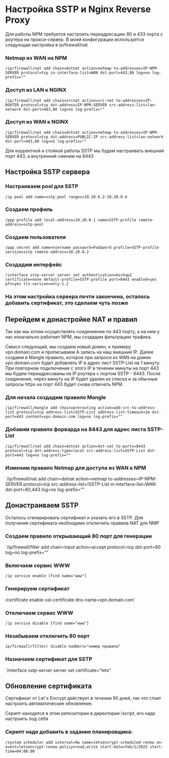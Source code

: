 # Настройка SSTP и Nginx Reverse Proxy
Для работы NPM требуется настроить переадресацию 80 и 433 порта с роутера на прокси-сервер.
В моей конфигурации используется следующая настройка в ip/firewall/nat

### Netmap из WAN на NPM
`/ip/firewall/nat add chain=dstnat action=netmap to-addresses=IP-NPM-SERVER protocol=tcp in-interface-list=WAN dst-port=443,80 log=no log-prefix=""`
### Доступ из LAN к NGINX
`/ip/firewall/nat add chain=srcnat action=src-nat to-addresses=IP-ROUTER protocol=tcp dst-address=IP-NPM-SERVER src-address-list=lan-network dst-port=443,80 log=no log-prefix=""`
### Доступ из WAN к NGINX
`/ip/firewall/nat add chain=dstnat action=netmap to-addresses=IP-NPM-SERVER protocol=tcp dst-address=PUBLIC-IP src-address-list=lan-network dst-port=443,80 log=no log-prefix=""`

Для корректной и стойкой работы SSTP мы будем настраивать внешний порт 443, а внутренний сменим на 8443

## Настройка SSTP сервера

### Настраиваем pool для SSTP
`/ip pool add name=sstp_pool ranges=10.20.0.2-10.20.0.6`
### Создаем профиль
`/ppp profile add local-address=10.20.0.1 name=SSTP-profile remote-address=sstp-pool`
### Создаем пользователя
`/ppp secret add name=nsername password=Pa$$word profile=SSTP-profile service=sstp remote-address=10.20.0.2`
### Создадим интерфейс
`/interface sstp-server server set authentication=mschap2 certificate=none default-profile=SSTP-profile port=8443 enabled=yes pfs=yes tls-version=only-1.2`
### На этом настройка сервера почти закончена, осталось добавить сертификат, это сделаем чуть позже

## Перейдем к донастройке NAT и правил
Так как мы хотим осуществлять соедениение по 443 порту, а на нем у нас изначально работает NPM, мы создадим фильтрацию трафика.

Смысл следующий, мы создаем новый домен, к примеру vpn.domain.com и прописываем A запись на наш внешний IP.
Далее создаем в Mangle правило, которое при запросе из WAN на домен vpn.domain.com будет добавлять IP в адрес лист SSTP-List на 1 минуту.
При повторном подключение с этого IP в течении минуты на порт 443 мы будем переадресованы на IP роутера с портом SSTP - 8443.
После соединения, через минуту на IP будет удален из списка и за обычные запросы https на порт 443 будет снова отвечать NPM.

### Для начала создадим правило Mangle
`/ip/firewall/mangle add chain=prerouting action=add-src-to-address-list protocol=tcp address-list=SSTP-List address-list-timeout=1m dst-port=443 content=vpn.domain.com log=no log-prefix=""`
### Добавим правило форварда на 8443 для адрес листа SSTP-List
`/ip/firewall/nat add chain=dstnat action=dst-nat to-ports=8443 protocol=tcp dst-address-type=local src-address-list=SSTP-List dst-port=443 log=no log-prefix=""`
### Изменим правило Netmap для доступа из WAN к NPM
`/ip/firewall/nat add chain=dstnat action=netmap to-addresses=IP-NPM-SERVER protocol=tcp src-address-list=!SSTP-List in-interface-list=WAN dst-port=80,443 log=no log-prefix="" 

## Донастраиваем SSTP
Осталось сгенерировать сертификат и указать его в SSTP. Для получения сертификата необходимо отключить правила NAT для NMP
### Создаем правило открывающий 80 порт для генерации
`/ip/firewall/filter add chain=input action=accept protocol=tcp dst-port=80 log=no log-prefix=""
### Включаем сервис WWW
`/ip service enable [find name="www"]`
### Генерируем сертификат
/certificate enable-ssl-certificate dns-name=vpn.domain.com`
### Отключаем сервис WWW
`/ip service disable [find name="www"]`
### Незабываем отключить 80 порт
`ip/firewall/filter/ disable numbers="номер правила"`
### Назначаем сертификат для SSTP
`/interface sstp-server server set certificate="lets"

## Обновление сертификата
Сертификат от Let`s Encrypt действует в течении 90 дней, так что стоит настроить автоматические обновление.

Скрипт находится в этом репозитории в директории /script, его надо настроить под себя

### Скрипт надо добавить в задание планировщика:
`/system scheduler add interval=9w name=letsencrypt-scheduled-renew on-event=letsencrypt-renew policy=read,write start-date=feb/1/2023 start-time=04:00:00`
